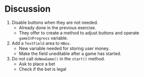 # Discussion

1. Disable buttons when they are not needed.
    - Already done in the previous exercise.
    - They offer to create a method to adjust buttons and
    operate `gameInProgress` variable.
2. Add a `TextField` area to `HBox`.
    - New variable needed for storing user money.
    - Make the field uneditable after a game has started.
3. Do not call `doNewGame()` in the `start()` method.
    - Ask to place a bet
    - Check if the bet is legal

